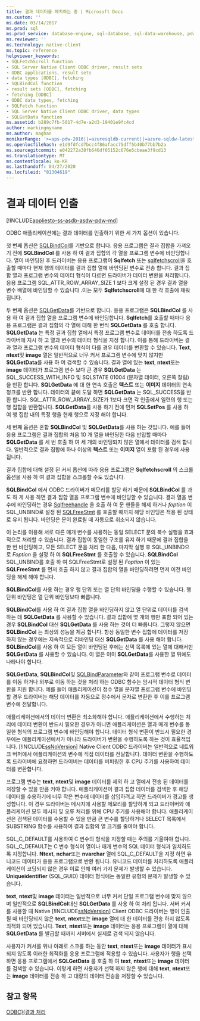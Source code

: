 ```yaml
---
title: 결과 데이터를 페치하는 중 | Microsoft Docs
ms.custom: ''
ms.date: 03/14/2017
ms.prod: sql
ms.prod_service: database-engine, sql-database, sql-data-warehouse, pdw
ms.reviewer: ''
ms.technology: native-client
ms.topic: reference
helpviewer_keywords:
- SQLFetchScroll function
- SQL Server Native Client ODBC driver, result sets
- ODBC applications, result sets
- data types [ODBC], fetching
- SQLBindCol function
- result sets [ODBC], fetching
- fetching [ODBC]
- ODBC data types, fetching
- SQLFetch function
- SQL Server Native Client ODBC driver, data types
- SQLGetData function
ms.assetid: b289c7fb-5017-4d7e-a2d3-19401e9fc4cd
author: markingmyname
ms.author: maghan
monikerRange: '>=aps-pdw-2016||=azuresqldb-current||=azure-sqldw-latest||>=sql-server-2016||=sqlallproducts-allversions||>=sql-server-linux-2017||=azuresqldb-mi-current'
ms.openlocfilehash: e1d9fdfcd7bcc4f86afacc75dff5b40b77bb7b2a
ms.sourcegitcommit: e042272a38fb646df05152c676e5cbeae3f9cd13
ms.translationtype: MT
ms.contentlocale: ko-KR
ms.lasthandoff: 04/27/2020
ms.locfileid: "81304619"
---
```

# <a name="fetching-result-data"></a>결과 데이터 인출
[!INCLUDE[appliesto-ss-asdb-asdw-pdw-md](../../includes/appliesto-ss-asdb-asdw-pdw-md.md)]

  ODBC 애플리케이션에는 결과 데이터를 인출하기 위한 세 가지 옵션이 있습니다.  
  
 첫 번째 옵션은 [SQLBindCol](../../relational-databases/native-client-odbc-api/sqlbindcol.md)를 기반으로 합니다. 응용 프로그램은 결과 집합을 가져오기 전에 **SQLBindCol** 를 사용 하 여 결과 집합의 각 열을 프로그램 변수에 바인딩합니다. 열이 바인딩된 후 드라이버는 응용 프로그램이 **Sqlfetch** 또는 [sqlfetchscroll](../../relational-databases/native-client-odbc-api/sqlfetchscroll.md)을 호출할 때마다 현재 행의 데이터를 결과 집합 열에 바인딩된 변수로 전송 합니다. 결과 집합 열과 프로그램 변수의 데이터 형식이 다르면 드라이버가 데이터 변환을 처리합니다. 응용 프로그램 SQL_ATTR_ROW_ARRAY_SIZE 1 보다 크게 설정 된 경우 결과 열을 변수 배열에 바인딩할 수 있습니다 .이는 모두 **Sqlfetchscroll**에 대 한 각 호출에 채워집니다.  
  
 두 번째 옵션은 [SQLGetData](../../relational-databases/native-client-odbc-api/sqlgetdata.md)를 기반으로 합니다. 응용 프로그램은 **SQLBindCol** 를 사용 하 여 결과 집합 열을 프로그램 변수에 바인딩합니다. **Sqlfetch**를 호출할 때마다 응용 프로그램은 결과 집합의 각 열에 대해 한 번씩 **SQLGetData** 를 호출 합니다. **SQLGetData** 는 특정 결과 집합 열에서 특정 프로그램 변수로 데이터를 전송 하도록 드라이버에 지시 하 고 열과 변수의 데이터 형식을 지정 합니다. 이를 통해 드라이버는 결과 열과 프로그램 변수의 데이터 형식이 다를 경우 데이터를 변환할 수 있습니다. **Text**, **ntext**및 **image** 열은 일반적으로 너무 커서 프로그램 변수에 맞지 않지만 **SQLGetData**를 사용 하 여 검색할 수 있습니다. 결과 열에 있는 **text**, **ntext**또는 **image** 데이터가 프로그램 변수 보다 큰 경우 **SQLGetData** 는 SQL_SUCCESS_WITH_INFO 및 SQLSTATE 01004 (문자열 데이터, 오른쪽 잘림)을 반환 합니다. **SQLGetData** 에 대 한 연속 호출은 **텍스트** 또는 **이미지** 데이터의 연속 청크를 반환 합니다. 데이터의 끝에 도달 하면 **SQLGetData** 는 SQL_SUCCESS을 반환 합니다. SQL_ATTR_ROW_ARRAY_SIZE가 1보다 크면 각 인출에서 일련의 행 또는 행 집합을 반환합니다. **SQLGetData**를 사용 하기 전에 먼저 **SQLSetPos** 를 사용 하 여 행 집합 내의 특정 행을 현재 행으로 지정 해야 합니다.  
  
 세 번째 옵션은 혼합 **SQLBindCol** 및 **SQLGetData**를 사용 하는 것입니다. 예를 들어 응용 프로그램은 결과 집합의 처음 10 개 열을 바인딩한 다음 반입할 때마다 **SQLGetData** 를 세 번 호출 하 여 세 개의 바인딩되지 않은 열에서 데이터를 검색 합니다. 일반적으로 결과 집합에 하나 이상의 **텍스트** 또는 **이미지** 열이 포함 된 경우에 사용 됩니다.  
  
 결과 집합에 대해 설정 된 커서 옵션에 따라 응용 프로그램은 **Sqlfetchscroll** 의 스크롤 옵션을 사용 하 여 결과 집합을 스크롤할 수도 있습니다.  
  
 **SQLBindCol** 에서 ODBC 드라이버가 메모리를 할당 하기 때문에 **SQLBindCol** 를 과도 하 게 사용 하면 결과 집합 열을 프로그램 변수에 바인딩할 수 있습니다. 결과 열을 변수에 바인딩하는 경우 [Sqlfreehandle](../../relational-databases/native-client-odbc-api/sqlfreehandle.md) 을 호출 하 여 문 핸들을 해제 하거나 *foption* 이 SQL_UNBIND로 설정 된 [SQLFreeStmt](../../relational-databases/native-client-odbc-api/sqlfreestmt.md) 를 호출할 때까지 해당 바인딩은 적용 된 상태로 유지 됩니다. 바인딩은 문이 완료될 때 자동으로 취소되지 않습니다.  
  
 이 논리를 이용해 서로 다른 매개 변수를 사용하는 동일 SELECT 문의 복수 실행을 효과적으로 처리할 수 있습니다. 결과 집합이 동일한 구조를 유지 하기 때문에 결과 집합을 한 번 바인딩하고, 모든 SELECT 문을 처리 한 다음, 마지막 실행 후 SQL_UNBIND으로 *Foption* 을 설정 하 여 **SQLFreeStmt** 를 호출할 수 있습니다. **SQLBindCol** SQL_UNBIND를 호출 하 여 SQLFreeStmt로 설정 된 *Foption* 이 있는 **SQLFreeStmt** 를 먼저 호출 하지 않고 결과 집합의 열을 바인딩하려면 먼저 이전 바인딩을 해제 해야 합니다.  
  
 **SQLBindCol**를 사용 하는 경우 행 단위 또는 열 단위 바인딩을 수행할 수 있습니다. 행 단위 바인딩은 열 단위 바인딩보다 빠릅니다.  
  
 **SQLBindCol**를 사용 하 여 결과 집합 열을 바인딩하지 않고 열 단위로 데이터를 검색 하는 데 **SQLGetData** 를 사용할 수 있습니다. 결과 집합에 몇 개의 행만 포함 되어 있는 경우 **SQLBindCol** 대신 **SQLGetData** 를 사용 하는 것이 더 빠릅니다. 그렇지 않으면 **SQLBindCol** 는 최상의 성능을 제공 합니다. 항상 동일한 변수 집합에 데이터를 저장 하지 않는 경우에는 지속적으로 리바인딩 대신 **SQLGetData** 를 사용 해야 합니다. **SQLBindCol**를 사용 하 여 모든 열이 바인딩된 후에는 선택 목록에 있는 열에 대해서만 **SQLGetData** 를 사용할 수 있습니다. 이 열은 이미 **SQLGetData**를 사용한 열 뒤에도 나타나야 합니다.  
  
 **SQLGetData**, **SQLBindCol**및 [SQLBindParameter](../../relational-databases/native-client-odbc-api/sqlbindparameter.md)와 같이 프로그램 변수로 데이터를 이동 하거나 외부로 이동 하는 것을 처리 하는 ODBC 함수는 암시적 데이터 형식 변환을 지원 합니다. 예를 들어 애플리케이션이 정수 열을 문자열 프로그램 변수에 바인딩할 경우 드라이버는 해당 데이터를 자동으로 정수에서 문자로 변환한 후 이를 프로그램 변수에 전달합니다.  
  
 애플리케이션에서의 데이터 변환은 최소화해야 합니다. 애플리케이션에서 수행하는 처리에 데이터 변환이 반드시 필요한 경우가 아니면 애플리케이션은 열과 매개 변수를 동일한 형식의 프로그램 변수에 바인딩해야 합니다. 데이터 형식 변환이 반드시 필요한 경우에는 애플리케이션에서가 아니라 드라이버가 변환을 수행하도록 하는 것이 효율적입니다. [!INCLUDE[ssNoVersion](../../includes/ssnoversion-md.md)] Native Client ODBC 드라이버는 일반적으로 네트워크 버퍼에서 애플리케이션의 변수에 직접 데이터를 전달합니다. 데이터 변환을 수행하도록 드라이버에 요청하면 드라이버는 데이터를 버퍼링한 후 CPU 주기를 사용하여 데이터를 변환합니다.  
  
 프로그램 변수는 **text**, **ntext**및 **image** 데이터를 제외 하 고 열에서 전송 된 데이터를 저장할 수 있을 만큼 커야 합니다. 애플리케이션이 결과 집합 데이터를 검색한 후 해당 데이터를 수용하기에 너무 작은 변수에 데이터를 삽입하려고 하면 드라이버가 경고를 생성합니다. 이 경우 드라이버는 메시지에 사용할 메모리를 할당하게 되고 드라이버와 애플리케이션 모두 메시지 및 오류 처리를 위해 CPU 주기를 사용해야 합니다. 애플리케이션은 검색된 데이터를 수용할 수 있을 만큼 큰 변수를 할당하거나 SELECT 목록에서 SUBSTRING 함수를 사용하여 결과 집합의 열 크기를 줄여야 합니다.  
  
 SQL_C_DEFAULT를 사용하여 C 변수의 형식을 지정할 때는 주의를 기울여야 합니다. SQL_C_DEFAULT는 C 변수 형식이 열이나 매개 변수의 SQL 데이터 형식과 일치하도록 지정합니다. **Ntext**, **nchar**또는 **nvarchar** 열에 SQL_C_DEFAULT을 지정 하면 유니코드 데이터가 응용 프로그램으로 반환 됩니다. 유니코드 데이터를 처리하도록 애플리케이션이 코딩되지 않은 경우 이로 인해 여러 가지 문제가 발생할 수 있습니다. **Uniqueidentifier** (SQL_GUID) 데이터 형식에는 동일한 유형의 문제가 발생할 수 있습니다.  
  
 **text**, **ntext**및 **image** 데이터는 일반적으로 너무 커서 단일 프로그램 변수에 맞지 않으며 일반적으로 **SQLBindCol**대신 **SQLGetData** 를 사용 하 여 처리 됩니다. 서버 커서를 사용할 때 Native [!INCLUDE[ssNoVersion](../../includes/ssnoversion-md.md)] Client ODBC 드라이버는 행이 인출 될 때 바인딩되지 않은 **text**, **ntext**또는 **image** 열에 대 한 데이터를 전송 하지 않도록 최적화 되어 있습니다. **Text**, **ntext**또는 **image** 데이터는 응용 프로그램이 열에 대해 **SQLGetData** 를 발급할 때까지 서버에서 실제로 검색 되지 않습니다.  
  
 사용자가 커서를 위나 아래로 스크롤 하는 동안 **text**, **ntext**또는 **image** 데이터가 표시 되지 않도록 이러한 최적화를 응용 프로그램에 적용할 수 있습니다. 사용자가 행을 선택 하면 응용 프로그램에서 **SQLGetData** 를 호출 하 여 **text**, **ntext**또는 **image** 데이터를 검색할 수 있습니다. 이렇게 하면 사용자가 선택 하지 않은 행에 대해 **text**, **ntext**또는 **image** 데이터를 전송 하 고 대량의 데이터 전송을 저장할 수 있습니다.  
  
## <a name="see-also"></a>참고 항목  
 [ODBC&#41;&#40;결과 처리](../../relational-databases/native-client-odbc-results/processing-results-odbc.md)  
  
  
